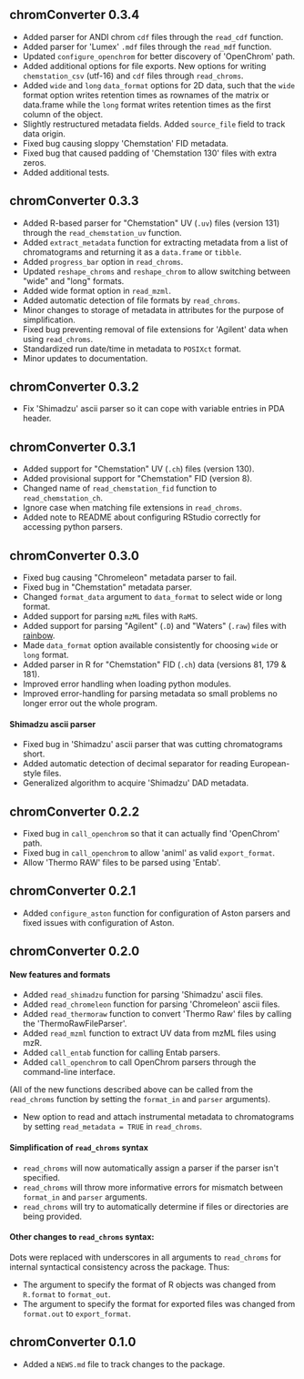 ## chromConverter 0.3.4

* Added parser for ANDI chrom `cdf` files through the `read_cdf` function.
* Added parser for 'Lumex' `.mdf` files through the `read_mdf` function.
* Updated `configure_openchrom` for better discovery of 'OpenChrom' path.
* Added additional options for file exports. New options for writing
`chemstation_csv` (utf-16) and `cdf` files through `read_chroms`.
* Added `wide` and `long` `data_format` options for 2D data, such that the `wide`
format option writes retention times as rownames of the matrix or data.frame
while the `long` format writes retention times as the first column of the object.
* Slightly restructured metadata fields. Added `source_file` field to track
data origin.
* Fixed bug causing sloppy 'Chemstation' FID metadata.
* Fixed bug that caused padding of 'Chemstation 130' files with extra zeros.
* Added additional tests.

## chromConverter 0.3.3

* Added R-based parser for "Chemstation" UV (`.uv`) files (version 131) through
the `read_chemstation_uv` function.
* Added `extract_metadata` function for extracting metadata from a list of chromatograms
and returning it as a `data.frame` or `tibble`.
* Added `progress_bar` option in `read_chroms`.
* Updated `reshape_chroms` and `reshape_chrom` to allow switching between "wide" and "long" formats.
* Added wide format option in `read_mzml`.
* Added automatic detection of file formats by `read_chroms`.
* Minor changes to storage of metadata in attributes for the purpose of simplification.
* Fixed bug preventing removal of file extensions for 'Agilent' data when using `read_chroms`.
* Standardized run date/time in metadata to `POSIXct` format.
* Minor updates to documentation.

## chromConverter 0.3.2

* Fix 'Shimadzu' ascii parser so it can cope with variable entries in PDA header.

## chromConverter 0.3.1

* Added support for "Chemstation" UV (`.ch`) files (version 130).
* Added provisional support for "Chemstation" FID (version 8).
* Changed name of `read_chemstation_fid` function to `read_chemstation_ch`.
* Ignore case when matching file extensions in `read_chroms`.
* Added note to README about configuring RStudio correctly for accessing python parsers.

## chromConverter 0.3.0

* Fixed bug causing "Chromeleon" metadata parser to fail.
* Fixed bug in "Chemstation" metadata parser.
* Changed `format_data` argument to `data_format` to select wide or long format.
* Added support for parsing `mzML` files with `RaMS`.
* Added support for parsing "Agilent" (`.D`) and "Waters" (`.raw`) files with [rainbow](https://rainbow-api.readthedocs.io/).
* Made `data_format` option available consistently for choosing `wide` or `long` format.
* Added parser in R for "Chemstation" FID (`.ch`) data (versions 81, 179 & 181).
* Improved error handling when loading python modules.
* Improved error-handling for parsing metadata so small problems no longer error out the whole program.

#### Shimadzu ascii parser

* Fixed bug in 'Shimadzu' ascii parser that was cutting chromatograms short.
* Added automatic detection of decimal separator for reading European-style files.
* Generalized algorithm to acquire 'Shimadzu' DAD metadata.

## chromConverter 0.2.2

* Fixed bug in `call_openchrom` so that it can actually find 'OpenChrom' path.
* Fixed bug in `call_openchrom` to allow 'animl' as valid `export_format`.
* Allow 'Thermo RAW' files to be parsed using 'Entab'.

## chromConverter 0.2.1

* Added `configure_aston` function for configuration of Aston parsers and fixed issues with configuration of Aston.

## chromConverter 0.2.0

#### New features and formats

* Added `read_shimadzu` function for parsing 'Shimadzu' ascii files.
* Added `read_chromeleon` function for parsing 'Chromeleon' ascii files.
* Added `read_thermoraw` function to convert 'Thermo Raw' files by calling the 'ThermoRawFileParser'.
* Added `read_mzml` function to extract UV data from mzML files using mzR.
* Added `call_entab` function for calling Entab parsers.
* Added `call_openchrom` to call OpenChrom parsers through the command-line interface.

(All of the new functions described above can be called from the `read_chroms` function by setting the `format_in` and `parser` arguments).

* New option to read and attach instrumental metadata to chromatograms by setting `read_metadata = TRUE` in `read_chroms`.

#### Simplification of `read_chroms` syntax
* `read_chroms` will now automatically assign a parser if the parser isn't specified.
* `read_chroms` will throw more informative errors for mismatch between `format_in` and `parser` arguments.
* `read_chroms` will try to automatically determine if files or directories are being provided.

#### Other changes to `read_chroms` syntax:
Dots were replaced with underscores in all arguments to `read_chroms` for internal syntactical consistency across the package. Thus:

* The argument to specify the format of R objects was changed from `R.format` to `format_out`.
* The argument to specify the format for exported files was changed from `format.out` to `export_format`.

## chromConverter 0.1.0

* Added a `NEWS.md` file to track changes to the package.

